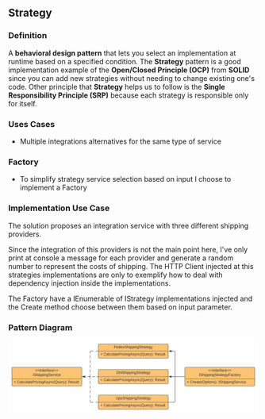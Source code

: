 ﻿## Strategy

### Definition
A **behavioral design pattern** that lets you select an implementation at runtime based on a specified condition. The **Strategy** pattern is a good implementation example of the **Open/Closed Principle (OCP)** from **SOLID** since you can add new strategies without needing to change existing one's code. Other principle that **Strategy** helps us to follow is the **Single Responsibility Principle (SRP)** because each strategy is responsible only for itself.

### Uses Cases
- Multiple integrations alternatives for the same type of service

### Factory
- To simplify strategy service selection based on input I choose to implement a Factory

### Implementation Use Case
The solution proposes an integration service with three different shipping providers.

Since the integration of this providers is not the main point here, I've only print at console a message for each provider and generate a random number to represent the costs of shipping. The HTTP Client injected at this strategies implementations are only to exemplify how to deal with dependency injection inside the implementations. 

The Factory have a IEnumerable of IStrategy implementations injected and the Create method choose between them based on input parameter.

### Pattern Diagram
![alt text](Images/ArchitectureDiagram.svg)